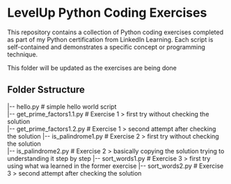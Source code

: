 # LevelUp Python Coding Exercises
This repository contains a collection of Python coding exercises completed as part of my Python certification from LinkedIn Learning.
Each script is self-contained and demonstrates a specific concept or programming technique.

This folder will be updated as the exercises are being done

## Folder Sstructure

|-- hello.py # simple hello world script  
|-- get_prime_factors1.1.py # Exercise 1 > first try without checking the solution  
|-- get_prime_factors1.2.py # Exercise 1 > second attempt after checking the solution 
|-- is_palindrome1.py # Exercise 2 > first try without checking the solution  
|-- is_palindrome2.py # Exercise 2 > basically copying the solution trying to understanding it step by step
|-- sort_words1.py # Exercise 3 > first try using what wa learned in the former exercise
|-- sort_words2.py # Exercise 3 > second attempt after checking the solution
